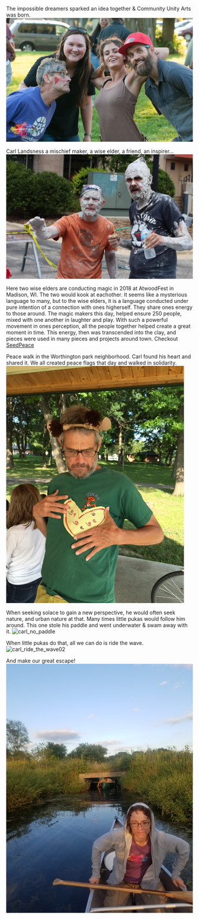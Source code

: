 The impossible dreamers sparked an idea together & Community Unity Arts was born.
![coFounders01](../../var/media/coFounders01.jpg?raw=true "coFounders01")

Carl Landsness a mischief maker, a wise elder, a friend, an inspirer...
![carl_and_joel_two_wise_elders](../../var/media/carl_and_joel_two_wise_elders01.jpg?raw=true "carl_and_joel_two_wise_elders")

Here two wise elders are conducting magic in 2018 at AtwoodFest in Madison, WI. The two would kook at eachother. It seems like a mysterious language to many, but to the wise elders, it is a language conducted under pure intention of a connection with ones higherself. They share ones energy to those around. The magic makers this day, helped ensure 250 people, mixed with one another in laughter and play. With such a powerful movement in ones perception, all the people together helped create a great moment in time. This energy, then was transcended into the clay, and pieces were used in many pieces and projects around town. Checkout [SeedPeace](../../var/content/peices/seedpeace.md)

Peace walk in the Worthington park neighborhood. Carl found his heart and shared it. We all created peace flags that day and walked in solidarity. 
![carl_found_his_heart](../../var/media/carl_found_his_heart.JPG?raw=true "found_his_heart")

When seeking solace to gain a new perspective, he would often seek nature, and urban nature at that.  Many times little pukas would follow him around. This one stole his paddle and went underwater & swam away with it. ![carl_no_paddle](../../var/media/carl_no_paddle.jpg?raw=true "carl_no_paddle")

When little pukas do that, all we can do is ride the wave. ![carl_ride_the_wave02](../../var/media/carl_ride_the_wave02.jpg?raw=true "carl_ride_the_wave02")

And make our great escape! ![carl_and_therese01](../../var/media/carl_and_therese01.jpg?raw=true "carl__and_therese01")